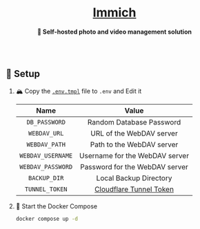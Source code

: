 <!-- name: 🌸 Immich -->
<h1 align="center"><a href="https://immich.app">Immich</a></h1>

<div align="center">

**🌸 Self-hosted photo and video management solution**

</div>

<br /><br />

## 🔧 Setup

1. 🏔️ Copy the [`.env.tmpl`](./.env.tmpl) file to `.env` and Edit it

   |       Name        |             Value              |
   | :---------------: | :----------------------------: |
   |   `DB_PASSWORD`   |    Random Database Password    |
   |   `WEBDAV_URL`    |    URL of the WebDAV server    |
   |   `WEBDAV_PATH`   |   Path to the WebDAV server    |
   | `WEBDAV_USERNAME` | Username for the WebDAV server |
   | `WEBDAV_PASSWORD` | Password for the WebDAV server |
   |   `BACKUP_DIR`    |     Local Backup Directory     |
   |  `TUNNEL_TOKEN`   |   [Cloudflare Tunnel Token]    |

   [Cloudflare Tunnel Token]: https://developers.cloudflare.com/cloudflare-one/connections/connect-networks/

2. 🚀 Start the Docker Compose

   ```sh
   docker compose up -d
   ```
